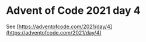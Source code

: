 # Advent of Code 2021 day 4

See [https://adventofcode.com/2021/day/4](https://adventofcode.com/2021/day/4)
